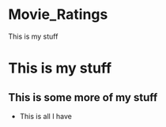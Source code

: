 # Movie_Ratings
This is my stuff
# This is my stuff
## This is some more of my stuff
* This is all I have